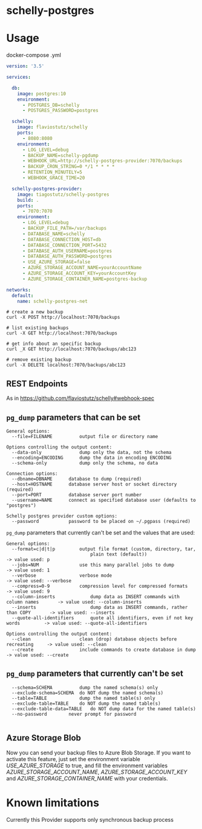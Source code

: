 # schelly-postgres

# Usage

docker-compose .yml

```yml
version: '3.5'

services:

  db:
    image: postgres:10
    environment:
      - POSTGRES_DB=schelly
      - POSTGRES_PASSWORD=postgres

  schelly:
    image: flaviostutz/schelly
    ports:
      - 8080:8080
    environment:
      - LOG_LEVEL=debug
      - BACKUP_NAME=schelly-pgdump
      - WEBHOOK_URL=http://schelly-postgres-provider:7070/backups
      - BACKUP_CRON_STRING=0 */1 * * * *
      - RETENTION_MINUTELY=5
      - WEBHOOK_GRACE_TIME=20

  schelly-postgres-provider:
    image: tiagostutz/schelly-postgres
    build: .
    ports:
      - 7070:7070
    environment:
      - LOG_LEVEL=debug
      - BACKUP_FILE_PATH=/var/backups
      - DATABASE_NAME=schelly
      - DATABASE_CONNECTION_HOST=db
      - DATABASE_CONNECTION_PORT=5432
      - DATABASE_AUTH_USERNAME=postgres
      - DATABASE_AUTH_PASSWORD=postgres
      - USE_AZURE_STORAGE=false
      - AZURE_STORAGE_ACCOUNT_NAME=yourAccountName
      - AZURE_STORAGE_ACCOUNT_KEY=yourAccountKey
      - AZURE_STORAGE_CONTAINER_NAME=postgres-backup

networks:
  default:
    name: schelly-postgres-net
```

```shell
# create a new backup
curl -X POST http://localhost:7070/backups

# list existing backups
curl -X GET http://localhost:7070/backups

# get info about an specific backup
curl _X GET http://localhost:7070/backups/abc123

# remove existing backup
curl -X DELETE localhost:7070/backups/abc123

```

## REST Endpoints

As in https://github.com/flaviostutz/schelly#webhook-spec

## `pg_dump` parameters that can be set

```shell
General options:
  --file=FILENAME          output file or directory name

Options controlling the output content:
  --data-only              dump only the data, not the schema
  --encoding=ENCODING      dump the data in encoding ENCODING
  --schema-only            dump only the schema, no data  

Connection options:
  --dbname=DBNAME      database to dump (required)
  --host=HOSTNAME      database server host or socket directory (required)
  --port=PORT          database server port number
  --username=NAME      connect as specified database user (defaults to "postgres")

Schelly postgres provider custom options:
  --password           password to be placed on ~/.pgpass (required)
```

`pg_dump` parameters that currently can't be set and the values that are used:

```
General options:
  --format=c|d|t|p         output file format (custom, directory, tar,
                               plain text (default))                                 -> value used: p
  --jobs=NUM               use this many parallel jobs to dump                      -> value used: 1
  --verbose                verbose mode                                             -> value used: --verbose  
  --compress=0-9           compression level for compressed formats                 -> value used: 9
  --column-inserts             dump data as INSERT commands with column names       -> value used: --column-inserts
  --inserts                    dump data as INSERT commands, rather than COPY       -> value used: --inserts  
  --quote-all-identifiers      quote all identifiers, even if not key words         -> value used: --quote-all-identifiers

Options controlling the output content:
  --clean                  clean (drop) database objects before recreating     -> value used: --clean  
  --create                 include commands to create database in dump         -> value used: --create  
```

## `pg_dump` parameters that currently can't be set
```
  --schema=SCHEMA          dump the named schema(s) only  
  --exclude-schema=SCHEMA  do NOT dump the named schema(s)  
  --table=TABLE            dump the named table(s) only  
  --exclude-table=TABLE    do NOT dump the named table(s)  
  --exclude-table-data=TABLE   do NOT dump data for the named table(s)
  --no-password        never prompt for password
  
```

## Azure Storage Blob
Now you can send your backup files to Azure Blob Storage. 
If you want to activate this feature, just set the environment variable *USE_AZURE_STORAGE* to true, and fill the environment variables *AZURE_STORAGE_ACCOUNT_NAME*, *AZURE_STORAGE_ACCOUNT_KEY* and *AZURE_STORAGE_CONTAINER_NAME* with your credentials.


# Known limitations

Currently this Provider supports only synchronous backup process